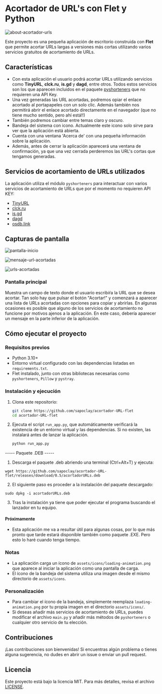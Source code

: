 # Acortador de URL's con Flet y Python

![about-acortador-urls](https://github.com/user-attachments/assets/b349ccbc-4c1d-4551-ab0c-02471ac0327b)

Este proyecto es una pequeña aplicación de escritorio construida con **Flet** que permite acortar URLs largas a versiones más cortas utilizando varios servicios gratuitos de acortamiento de URLs.

## Características

- Con esta aplicación el usuario podrá acortar URLs utilizando servicios como **TinyURL**, **clck.ru**, **is.gd** y **dagd**, entre otros. Todos estos servicios son los que aparecen incluidos en el paquete [pyshorteners](https://pyshorteners.readthedocs.io/en/latest/apis.html#da-gd) que no requieren una API Key.
- Una vez generadas las URL acortadas, podremos opiar el enlace acortado al portapapeles con un solo clic. Además también nos permitirá abrir el enlace acortado directamente en el navegador (que no tiene mucho sentido, pero ahí está!!)
- También podremos cambiar entre temas claro y oscuro.
- Bandeja del sistema con icono. Actualmente este icono solo sirve para ver que la aplicación está abierta.
- Cuenta con una ventana 'Acerca de' con una pequeña información sobre la aplicación.
- Además, antes de cerrar la aplicación aparecerá una ventana de confirmación, ya que una vez cerrada perderemos las URL's cortas que tengamos generadas.

## Servicios de acortamiento de URLs utilizados

La aplicación utiliza el módulo `pyshorteners` para interactuar con varios servicios de acortamiento de URLs que por el momento no requieren API KEY:

- [TinyURL](https://tinyurl.com)
- [clck.ru](https://clck.ru)
- [is.gd](https://is.gd)
- [dagd](https://da.dg)
- [osdb.link](https://osdb.link)

## Capturas de pantalla

![pantalla-inicio](https://github.com/user-attachments/assets/940471cd-60dc-4a43-8dbc-7c9801389a40)

![mensaje-url-acortadas](https://github.com/user-attachments/assets/78aed082-5ada-44b9-9f5e-0df6ba93cb04)

![urls-acortadas](https://github.com/user-attachments/assets/16bdf5b8-443d-4882-8ca0-b53712f08146)

### Pantalla principal
Muestra un campo de texto donde el usuario escribiŕa la URL que se desea acortar. Tan solo hay que pulsar el botón "Acortar!" y comenzará a aparecer una lista de URLs acortadas con opciones para copiar y abrirlas. En algunas ocasiones es posible que alguno de los servicios de acortamiento no funcione por motivos ajenos a la aplicación. En este caso, debería aparecer un mensaje en la parte inferior de la aplicación.


## Cómo ejecutar el proyecto

### Requisitos previos

- Python 3.10+
- Entorno virtual configurado con las dependencias listadas en `requirements.txt`.
- Flet instalado, junto con otras bibliotecas necesarias como `pyshorteners`, `Pillow` y `pystray`.

### Instalación y ejecución

1. Clona este repositorio:
    ```bash
    git clone https://github.com/sapoclay/acortador-URL-flet
    cd acortador-URL-flet
    ```

2. Ejecuta el script `run_app.py`, que automáticamente verificará la existencia de un entorno virtual y las dependencias. Si no existen, las instalará antes de lanzar la aplicación.

    ```bash
    python run_app.py
    ```

----- Paquete .DEB -----

1. Descarga el paquete .deb abriendo una terminal (Ctrl+Alt+T) y ejecuta:

```
wget https://github.com/sapoclay/acortador-URL-flet/releases/download/0.5/acortadorURLs.deb
```

2. El siguiente paso es proceder a la instalación del paquete descargado:

```
sudo dpkg -i acortadorURLs.deb
```

3. Tras la instalación ya tiene que poder ejecutar el programa buscando el lanzador en tu equipo.


#### Próximamente 

- Esta aplicación me va a resultar útil para algunas cosas, por lo que más pronto que tarde estará disponible también como paquete .EXE. Pero esto lo haré cuando tenga tiempo.

### Notas

- La aplicación carga un ícono de `assets/icons/loading-animation.png` que aparece al iniciar la aplicación como una pantalla de carga.
- El ícono de la bandeja del sistema utiliza una imagen desde el mismo directorio de `assets/icons`.

### Personalización

- Para cambiar el ícono de la bandeja, simplemente reemplaza `loading-animation.png` por tu propia imagen en el directorio `assets/icons/`.
- Si deseas añadir más servicios de acortamiento de URLs, puedes modificar el archivo `main.py` y añadir más métodos de `pyshorteners` o cualquier otro servicio de tu elección.

## Contribuciones

¡Las contribuciones son bienvenidas! Si encuentras algún problema o tienes alguna sugerencia, no dudes en abrir un issue o enviar un pull request.

## Licencia

Este proyecto está bajo la licencia MIT. Para más detalles, revisa el archivo [LICENSE](LICENSE).
